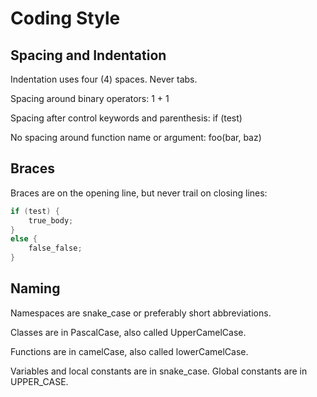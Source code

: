 Coding Style
============

Spacing and Indentation
-----------------------

Indentation uses four (4) spaces. Never tabs.

Spacing around binary operators: 1 + 1

Spacing after control keywords and parenthesis: if (test)

No spacing around function name or argument: foo(bar, baz)

Braces
------

Braces are on the opening line, but never trail on closing lines:

```c++
if (test) {
    true_body;
}
else {
    false_false;
}
```

Naming
------

Namespaces are snake_case or preferably short abbreviations.

Classes are in PascalCase, also called UpperCamelCase.

Functions are in camelCase, also called lowerCamelCase.

Variables and local constants are in snake_case. Global constants are in UPPER_CASE.

